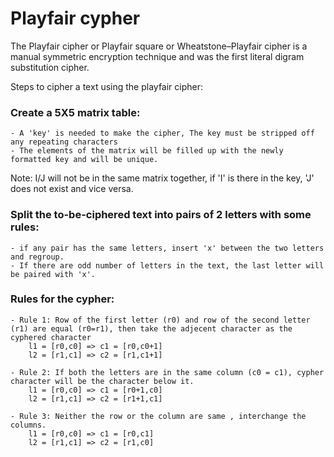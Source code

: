 # Playfair cypher

The Playfair cipher or Playfair square or Wheatstone–Playfair cipher is a manual symmetric encryption technique and was the first literal digram substitution cipher.

Steps to cipher a text using the playfair cipher:

### Create a 5X5 matrix table:
	- A 'key' is needed to make the cipher, The key must be stripped off any repeating characters
	- The elements of the matrix will be filled up with the newly formatted key and will be unique.

Note: I/J will not be in the same matrix together, if 'I' is there in the key, 'J' does not exist and vice versa.

### Split the to-be-ciphered text into pairs of 2 letters with some rules:
	- if any pair has the same letters, insert 'x' between the two letters and regroup.
	- If there are odd number of letters in the text, the last letter will be paired with 'x'.

### Rules for the cypher:
	- Rule 1: Row of the first letter (r0) and row of the second letter (r1) are equal (r0=r1), then take the adjecent character as the cyphered character
		l1 = [r0,c0] => c1 = [r0,c0+1]
		l2 = [r1,c1] => c2 = [r1,c1+1]

	- Rule 2: If both the letters are in the same column (c0 = c1), cypher character will be the character below it.
		l1 = [r0,c0] => c1 = [r0+1,c0]
		l2 = [r1,c1] => c2 = [r1+1,c1]

	- Rule 3: Neither the row or the column are same , interchange the columns.
		l1 = [r0,c0] => c1 = [r0,c1]
		l2 = [r1,c1] => c2 = [r1,c0]		
